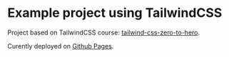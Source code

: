 # Example project using TailwindCSS

Project based on TailwindCSS course: [tailwind-css-zero-to-hero](https://www.udemy.com/course/tailwind-css-zero-to-hero/).

Curently deployed on [Github Pages](https://arkadiusz22.github.io/tailwindcss-course/src/index.html).
